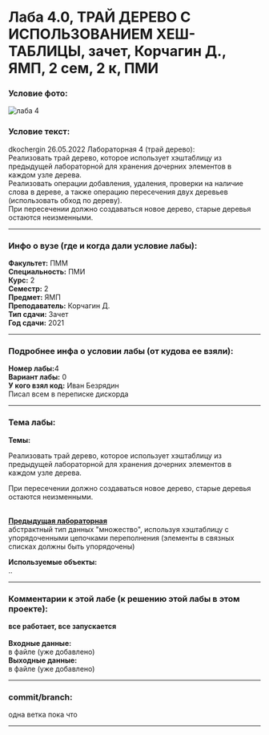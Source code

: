 # Лаба 4.0, ТРАЙ ДЕРЕВО С ИСПОЛЬЗОВАНИЕМ ХЕШ-ТАБЛИЦЫ, зачет, Корчагин Д., ЯМП, 2 сем, 2 к, ПМИ

<h3>Условие фото:</h3>

![лаба 4](https://user-images.githubusercontent.com/72470327/174528763-49eb15c1-28f3-4dec-9af9-09bcf6e87977.png)


<h3>Условие текст:</h3>
<p>
dkochergin 26.05.2022 Лабораторная 4 (трай дерево):<br/>
Реализовать трай дерево, которое использует хэштаблицу из предыдущей лабораторной для хранения дочерних элементов в каждом узле дерева. <br/>
Реализовать операции добавления, удаления, проверки на наличие слова в дереве, а также операцию пересечения двух деревьев (использовать обход по дереву).<br/>
При пересечении должно создаваться новое дерево, старые деревья остаются неизменными.<br/>
</p>

<hr />
<h3>Инфо о вузе (где и когда дали условие лабы):</h3>
<b>Факультет:</b> ПММ
<br/>
<b>Специальность:</b> ПМИ
<br/>
<b>Курс:</b> 2
<br/>
<b>Семестр:</b> 2
<br/>
<b>Предмет:</b> ЯМП
<br/>
<b>Преподаватель:</b> Корчагин Д.
<br/>
<b>Тип сдачи:</b> Зачет
<br/>
<b>Год сдачи:</b> 2021

<hr />
<h3>Подробнее инфа о условии лабы (от кудова ее взяли):</h3>
<b>Номер лабы:</b>4
<br/>
<b>Вариант лабы:</b> 0
<br/>
<b>У кого взял код:</b> Иван Безрядин 
<br/>
 Писал всем в переписке дискорда

<hr />

<h3>Тема лабы:</h3>
<b>Темы:</b> 
<p>
 Реализовать трай дерево, которое использует хэштаблицу из предыдущей лабораторной для хранения дочерних элементов в каждом узле дерева.   <br/>
 
 При пересечении должно создаваться новое дерево, старые деревья остаются неизменными.  <br/>  <br/>
 
  <a href = "https://github.com/maxim1770/hash-table-sort_set_class"><b>Предыдущая лабораторная</b></a> <br/>
  абстрактный тип данных "множество", используя хэштаблицу с упорядоченными цепочками переполнения (элементы в связных списках должны быть упорядочены)
  
</p>
<b>Используемые объекты:</b> <br/>
..
<p>
  
</p>

<hr />

<h3>Комментарии к этой лабе (к решению этой лабы в этом проекте):</h3>
<p>
 <b>все работает, все запускается</b> <br/> <br/>
  <b>Входные данные:</b> <br/>
  в файле (уже добавлено) <br/>
   <b>Выходные данные:</b> <br/>
 в файле (уже добавлено)
</p>

<hr />

<h3>commit/branch:</h3>
  <p>
    одна ветка пока что
</p>

<hr />

